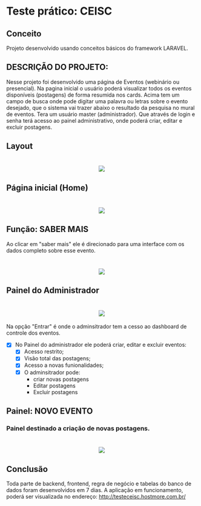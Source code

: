 

<h1>Teste prático: CEISC</h1>




## Conceito


Projeto desenvolvido usando conceitos básicos do framework LARAVEL.


## DESCRIÇÃO DO PROJETO:

Nesse projeto foi desenvolvido uma página de Eventos (webinário ou presencial).
Na pagina inicial o usuário poderá visualizar todos os eventos disponíveis (postagens) de forma resumida nos cards.
Acima tem um campo de busca onde pode digitar uma palavra ou letras sobre o evento desejado,
que o sistema vai trazer abaixo o resultado da pesquisa no mural de eventos.
Tera um usuário master (administrador). Que através de login e senha terá acesso ao painel administrativo, onde poderá criar, editar e excluir postagens.



## Layout



<h1 align="center">
    <img  src="https://user-images.githubusercontent.com/45882588/111509234-4a9bcc80-872b-11eb-9a9f-f630ff43cb1b.JPG" />
</h1>





## Página inicial (Home)


<h1 align="center">
    <img  src="https://user-images.githubusercontent.com/45882588/111513113-38239200-872f-11eb-97c4-04299fff21fc.png" />
</h1>



## Função: SABER MAIS
</h1>
Ao clicar em "saber mais" ele é direcionado para uma interface com os dados completo sobre esse evento.

<h1 align="center">
    <img  src="https://user-images.githubusercontent.com/45882588/111556873-52c72c80-876a-11eb-9b23-1ee4d5c2e2a3.jpg" />

## Painel do Administrador
<h1 align="center">
    <img  src="https://user-images.githubusercontent.com/45882588/111512206-4329f280-872e-11eb-9651-34e9b144383d.jpg" />
</h1>

Na opção "Entrar" é onde o adminsitrador tem a cesso ao dashboard de controle dos eventos.

- [x] No Painel do administrador ele poderá criar, editar e excluir eventos:
   - [x] Acesso restrito;
   - [x] Visão total das postagens;
   - [x] Acesso a novas funionalidades;
   - [x] O adminsitrador pode:
     - criar novas postagens
     - Editar postagens
     - Excluir postagens

## Painel: NOVO EVENTO
<H3>Painel destinado a criação de novas postagens.</H3>
<h1 align="center">
    <img  src="https://user-images.githubusercontent.com/45882588/111556485-82c20000-8769-11eb-8856-c56a6e03c7e7.jpg" />
</h1>


## Conclusão
Toda parte de backend, frontend, regra de negócio e tabelas do banco de dados foram desenvolvidos em 7 dias. 
A aplicação em funcionamento, poderá ser visualizada no endereço: http://testeceisc.hostmore.com.br/






